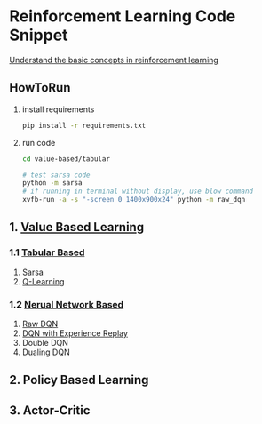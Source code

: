 # Reinforcement Learning Code Snippet

[Understand the basic concepts in reinforcement learning](https://kibazen.cn/li-jie-qiang-hua-xue-xi-zhong-de-ji-ben-gai-nian/)

## HowToRun

1. install requirements
    ```bash
    pip install -r requirements.txt
    ```

2. run code
    ```bash
    cd value-based/tabular

    # test sarsa code
    python -m sarsa
    # if running in terminal without display, use blow command
    xvfb-run -a -s "-screen 0 1400x900x24" python -m raw_dqn
    ```

## 1. [Value Based Learning](https://kibazen.cn/qiang-hua-xue-xi-zhong-shi-xu-chai-fen-xue-xi/)

### 1.1 [Tabular Based](value-based/tabular/README.md)

1. [Sarsa](value-based/tabular/sarsa.py)
2. [Q-Learning](value-based/tabular/qlearning.py)

### 1.2 [Nerual Network Based](value-based/neural-network/README.md)

1. [Raw DQN](value-based/neural-network/raw_dqn.py)
2. [DQN with Experience Replay](value-based/neural-network/dqn_with_experience_replay.py)
3. Double DQN
4. Dualing DQN

## 2. Policy Based Learning

## 3. Actor-Critic
